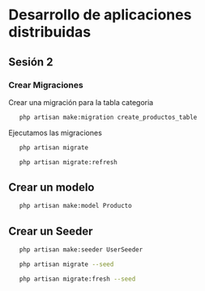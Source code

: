 # Desarrollo de aplicaciones distribuidas
## Sesión 2

### Crear Migraciones
Crear una migración para la tabla categoria

 ```bash
    php artisan make:migration create_productos_table 
````
Ejecutamos las migraciones

 ```bash
    php artisan migrate
````

 ```bash
    php artisan migrate:refresh
````

## Crear un modelo

 ```bash
    php artisan make:model Producto
````
## Crear un Seeder

 ```bash
    php artisan make:seeder UserSeeder
````

 ```bash
    php artisan migrate --seed
````

 ```bash
    php artisan migrate:fresh --seed
````